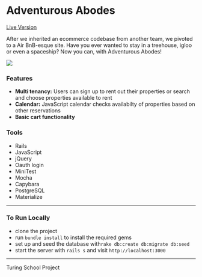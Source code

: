 # Adventurous Abodes

[Live Version](http://adventurous-abodes.herokuapp.com/)

After we inherited an ecommerce codebase from another team, we pivoted to a Air BnB-esque site. Have you ever wanted to stay in a treehouse, igloo or even a spaceship? Now you can, with Adventurous Abodes!

![](https://dl.dropboxusercontent.com/u/4260734/adventurous-abodes.png)

### Features
* **Multi tenancy:** Users can sign up to rent out their properties or search and choose properties available to rent
* **Calendar:** JavaScript calendar checks availabilty of properties based on other reservations
* **Basic cart functionality** 

### Tools

* Rails
* JavaScript
* jQuery
* Oauth login
* MiniTest
* Mocha
* Capybara
* PostgreSQL
* Materialize

---
### To Run Locally

* clone the project
* run `bundle install` to install the required gems
* set up and seed the database with`rake db:create db:migrate db:seed`
* start the server with `rails s` and visit `http://localhost:3000`

---
Turing School Project

